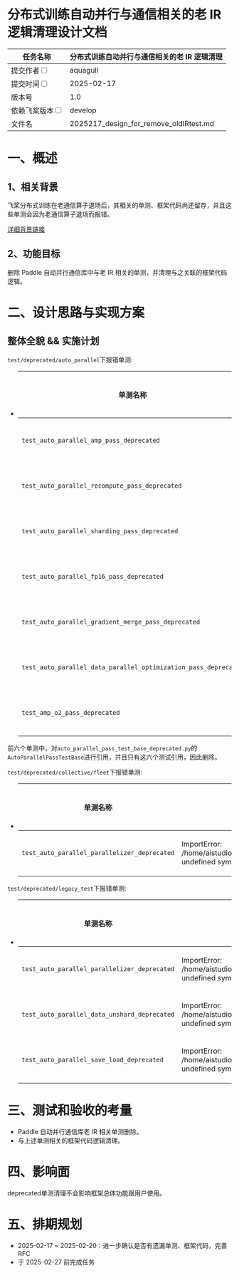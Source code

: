 # 分布式训练自动并行与通信相关的老 IR 逻辑清理设计文档

|任务名称 | 分布式训练自动并行与通信相关的老 IR 逻辑清理                     | 
|---|-------------------------------------------------------|
|提交作者<input type="checkbox" class="rowselector hidden"> | aquagull                                                   | 
|提交时间<input type="checkbox" class="rowselector hidden"> | 2025-02-17                                            | 
|版本号 | 1.0                                                   | 
|依赖飞桨版本<input type="checkbox" class="rowselector hidden"> | develop                                | 
|文件名 | 2025217_design_for_remove_oldIRtest.md | 

# 一、概述
## 1、相关背景

飞桨分布式训练在老通信算子退场后，其相关的单测、框架代码尚还留存，并且这些单测会因为老通信算子退场而报错。

[详细背景链接](https://github.com/PaddlePaddle/community/blob/master/hackathon/hackathon_8th/%E3%80%90Hackathon_8th%E3%80%91%E4%B8%AA%E4%BA%BA%E6%8C%91%E6%88%98%E8%B5%9B%E2%80%94%E6%A1%86%E6%9E%B6%E5%BC%80%E5%8F%91%E4%BB%BB%E5%8A%A1%E5%90%88%E9%9B%86.md#no3-%E5%88%86%E5%B8%83%E5%BC%8F%E8%AE%AD%E7%BB%83%E8%87%AA%E5%8A%A8%E5%B9%B6%E8%A1%8C%E4%B8%8E%E9%80%9A%E4%BF%A1%E7%9B%B8%E5%85%B3%E7%9A%84%E8%80%81-ir-%E9%80%BB%E8%BE%91%E6%B8%85%E7%90%86)
## 2、功能目标

删除 Paddle 自动并行通信库中与老 IR 相关的单测，并清理与之关联的框架代码逻辑。

# 二、设计思路与实现方案

## 整体全貌 && 实施计划

`test/deprecated/auto_parallel`下报错单测:

   -    | 单测名称 | 报错原因 | 处理方法 |
        |----------|----------|----------|
        | `test_auto_parallel_amp_pass_deprecated` | ModuleNotFoundError: No module named 'test_auto_parallel_amp_pass_deprecated' | 直接删除 |
        | `test_auto_parallel_recompute_pass_deprecated` | ModuleNotFoundError: No module named 'test_auto_parallel_recompute_pass_deprecated' | 直接删除 |
        | `test_auto_parallel_sharding_pass_deprecated` | ModuleNotFoundError: No module named 'test_auto_parallel_sharding_pass_deprecated' | 直接删除 |
        | `test_auto_parallel_fp16_pass_deprecated` | ModuleNotFoundError: No module named 'test_auto_parallel_fp16_pass_deprecated' | 直接删除 |
        | `test_auto_parallel_gradient_merge_pass_deprecated` | ModuleNotFoundError: No module named 'test_auto_parallel_gradient_merge_pass_deprecated' | 直接删除 |
        | `test_auto_parallel_data_parallel_optimization_pass_deprecated` | ModuleNotFoundError: No module named 'test_auto_parallel_data_parallel_optimization_pass_deprecated' | 直接删除 |
        | `test_amp_o2_pass_deprecated` | Operator "c_allreduce_max" has not been registered. | 直接删除 |

前六个单测中，对`auto_parallel_pass_test_base_deprecated.py`的`AutoParallelPassTestBase`进行引用，并且只有这六个测试引用，因此删除。

`test/deprecated/collective/fleet`下报错单测:

   -    | 单测名称 | 报错原因 | 处理方法 |
        |----------|----------|----------|
        | `test_auto_parallel_parallelizer_deprecated` | ImportError: /home/aistudio/Paddle/build/python/paddle/base/libpaddle.so: undefined symbol: PyCMethod_New | 直接删除 |

`test/deprecated/legacy_test`下报错单测:

   -    | 单测名称 | 报错原因 | 处理方法 |
        |----------|----------|----------|
        | `test_auto_parallel_parallelizer_deprecated` | ImportError: /home/aistudio/Paddle/build/python/paddle/base/libpaddle.so: undefined symbol: PyCMethod_New | 直接删除 |
        | `test_auto_parallel_data_unshard_deprecated` | ImportError: /home/aistudio/Paddle/build/python/paddle/base/libpaddle.so: undefined symbol: PyCMethod_New | 直接删除 |
        | `test_auto_parallel_save_load_deprecated` | ImportError: /home/aistudio/Paddle/build/python/paddle/base/libpaddle.so: undefined symbol: PyCMethod_New | 直接删除 |


# 三、测试和验收的考量

- Paddle 自动并行通信库老 IR 相关单测删除。
- 与上述单测相关的框架代码逻辑清理。

# 四、影响面

deprecated单测清理不会影响框架总体功能跟用户使用。

# 五、排期规划

- 2025-02-17 ~ 2025-02-20：进一步确认是否有遗漏单测、框架代码，完善RFC
- 于 2025-02-27 前完成任务

